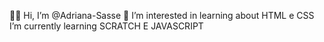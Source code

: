👩‍🎓 Hi, I’m @Adriana-Sasse
👀 I’m interested in learning about HTML e CSS
I’m currently learning SCRATCH E JAVASCRIPT
<!---
Adriana-Sasse/Adriana-Sasse is a ✨ special ✨ repository because its `README.md` (this file) appears on your GitHub profile.
You can click the Preview link to take a look at your changes.
--->
